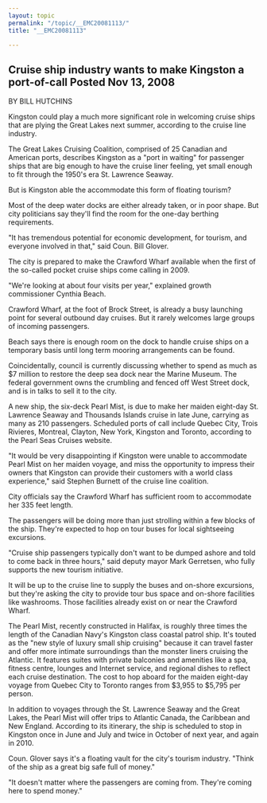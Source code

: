 ```yaml
---
layout: topic
permalink: "/topic/__EMC20081113/"
title: "__EMC20081113"

---
```


## Cruise ship industry wants to make Kingston a port-of-call Posted Nov 13, 2008
BY BILL HUTCHINS


Kingston could play a much more significant role in welcoming cruise ships that are plying the Great Lakes next summer, according to the cruise line industry.

The Great Lakes Cruising Coalition, comprised of 25 Canadian and American ports, describes Kingston as a "port in waiting" for passenger ships that are big enough to have the cruise liner feeling, yet small enough to fit through the 1950's era St. Lawrence Seaway.

But is Kingston able the accommodate this form of floating tourism?

Most of the deep water docks are either already taken, or in poor shape. But city politicians say they'll find the room for the one-day berthing requirements.

"It has tremendous potential for economic development, for tourism, and everyone involved in that," said Coun. Bill Glover.

The city is prepared to make the Crawford Wharf available when the first of the so-called pocket cruise ships come calling in 2009.

"We're looking at about four visits per year," explained growth commissioner Cynthia Beach.

Crawford Wharf, at the foot of Brock Street, is already a busy launching point for several outbound day cruises. But it rarely welcomes large groups of incoming passengers.

Beach says there is enough room on the dock to handle cruise ships on a temporary basis until long term mooring arrangements can be found.

Coincidentally, council is currently discussing whether to spend as much as $7 million to restore the deep sea dock near the Marine Museum. The federal government owns the crumbling and fenced off West Street dock, and is in talks to sell it to the city.

A new ship, the six-deck Pearl Mist, is due to make her maiden eight-day St. Lawrence Seaway and Thousands Islands cruise in late June, carrying as many as 210 passengers. Scheduled ports of call include Quebec City, Trois Rivieres, Montreal, Clayton, New York, Kingston and Toronto, according to the Pearl Seas Cruises website.

"It would be very disappointing if Kingston were unable to accommodate Pearl Mist on her maiden voyage, and miss the opportunity to impress their owners that Kingston can provide their customers with a world class experience," said Stephen Burnett of the cruise line coalition.

City officials say the Crawford Wharf has sufficient room to accommodate her 335 feet length.

The passengers will be doing more than just strolling within a few blocks of the ship. They're expected to hop on tour buses for local sightseeing excursions.

"Cruise ship passengers typically don't want to be dumped ashore and told to come back in three hours," said deputy mayor Mark Gerretsen, who fully supports the new tourism initiative.

It will be up to the cruise line to supply the buses and on-shore excursions, but they're asking the city to provide tour bus space and on-shore facilities like washrooms. Those facilities already exist on or near the Crawford Wharf.

The Pearl Mist, recently constructed in Halifax, is roughly three times the length of the Canadian Navy's Kingston class coastal patrol ship. It's touted as the "new style of luxury small ship cruising" because it can travel faster and offer more intimate surroundings than the monster liners cruising the Atlantic. It features suites with private balconies and amenities like a spa, fitness centre, lounges and Internet service, and regional dishes to reflect each cruise destination. The cost to hop aboard for the maiden eight-day voyage from Quebec City to Toronto ranges from $3,955 to $5,795 per person.

In addition to voyages through the St. Lawrence Seaway and the Great Lakes, the Pearl Mist will offer trips to Atlantic Canada, the Caribbean and New England. According to its itinerary, the ship is scheduled to stop in Kingston once in June and July and twice in October of next year, and again in 2010.

Coun. Glover says it's a floating vault for the city's tourism industry. "Think of the ship as a great big safe full of money."

"It doesn't matter where the passengers are coming from. They're coming here to spend money."

